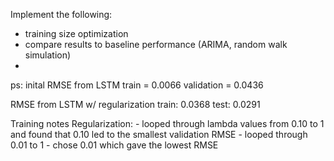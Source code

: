 Implement the following:
- training size optimization
- compare results to baseline performance (ARIMA, random walk simulation)
- 

ps: inital RMSE from LSTM
    train = 0.0066
    validation = 0.0436

RMSE from LSTM w/ regularization
    train: 0.0368
    test: 0.0291

Training notes
    Regularization:
        - looped through lambda values from 0.10 to 1 and found that 0.10 led to the smallest validation RMSE
        - looped through 0.01 to 1 
        - chose 0.01 which gave the lowest RMSE